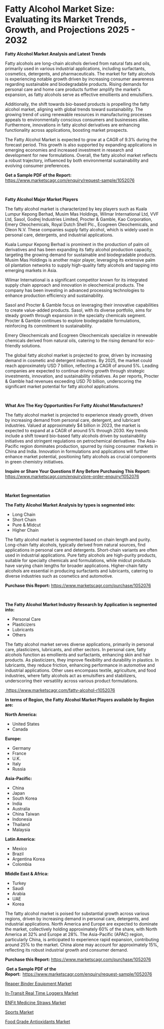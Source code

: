 <p><h1>Fatty Alcohol Market Size: Evaluating its Market Trends, Growth, and Projections 2025 - 2032</h1></p><p><strong>Fatty Alcohol Market Analysis and Latest Trends</strong></p>
<p><p>Fatty alcohols are long-chain alcohols derived from natural fats and oils, primarily used in various industrial applications, including surfactants, cosmetics, detergents, and pharmaceuticals. The market for fatty alcohols is experiencing notable growth driven by increasing consumer awareness regarding sustainable and biodegradable products. Rising demands for personal care and home care products further amplify the market's expansion, as fatty alcohols serve as effective emollients and emulsifiers.</p><p>Additionally, the shift towards bio-based products is propelling the fatty alcohol market, aligning with global trends toward sustainability. The growing trend of using renewable resources in manufacturing processes appeals to environmentally conscious consumers and businesses alike. Furthermore, innovations in fatty alcohol derivatives are enhancing functionality across applications, boosting market prospects.</p><p>The Fatty Alcohol Market is expected to grow at a CAGR of 9.3% during the forecast period. This growth is also supported by expanding applications in emerging economies and increased investment in research and development for new formulations. Overall, the fatty alcohol market reflects a robust trajectory, influenced by both environmental sustainability and evolving consumer preferences.</p></p>
<p><strong>Get a Sample PDF of the Report:&nbsp;</strong> <a href="https://www.marketscagr.com/enquiry/request-sample/1052076?utm_campaign=1920&utm_medium=2&utm_source=Github&utm_content=ia&utm_term=30012025&utm_id=fatty-alcohol">https://www.marketscagr.com/enquiry/request-sample/1052076</a></p>
<p>&nbsp;</p>
<p><strong>Fatty Alcohol Major Market Players</strong></p>
<p><p>The fatty alcohol market is characterized by key players such as Kuala Lumpur Kepong Berhad, Musim Mas Holdings, Wilmar International Ltd, VVF Ltd, Sasol, Godrej Industries Limited, Procter & Gamble, Kao Corporation, Emery Oleochemicals, Royal Dutch Shell Plc., Ecogreen Oleochemicals, and Oleon N.V. These companies supply fatty alcohol, which is widely used in personal care, detergents, and industrial applications.</p><p>Kuala Lumpur Kepong Berhad is prominent in the production of palm oil derivatives and has been expanding its fatty alcohol production capacity, targeting the growing demand for sustainable and biodegradable products. Musim Mas Holdings is another major player, leveraging its extensive palm oil plantation networks to supply high-quality fatty alcohols and tapping into emerging markets in Asia.</p><p>Wilmar International is a significant competitor known for its integrated supply chain approach and innovation in oleochemical products. The company has been investing in advanced processing technologies to enhance production efficiency and sustainability.</p><p>Sasol and Procter & Gamble focus on leveraging their innovative capabilities to create value-added products. Sasol, with its diverse portfolio, aims for steady growth through expansion in the specialty chemicals segment. Procter & Gamble continues to explore biodegradable formulations, reinforcing its commitment to sustainability.</p><p>Emery Oleochemicals and Ecogreen Oleochemicals specialize in renewable chemicals derived from natural oils, catering to the rising demand for eco-friendly solutions.</p><p>The global fatty alcohol market is projected to grow, driven by increasing demand in cosmetic and detergent industries. By 2025, the market could reach approximately USD 7 billion, reflecting a CAGR of around 5%. Leading companies are expected to continue driving growth through strategic investments, innovation, and sustainability initiatives. As per reports, Procter & Gamble had revenues exceeding USD 70 billion, underscoring the significant market potential for fatty alcohol applications.</p></p>
<p>&nbsp;</p>
<p><strong>What Are The Key Opportunities For Fatty Alcohol Manufacturers?</strong></p>
<p><p>The fatty alcohol market is projected to experience steady growth, driven by increasing demand from personal care, detergent, and lubricant industries. Valued at approximately $4 billion in 2023, the market is expected to expand at a CAGR of around 5% through 2030. Key trends include a shift toward bio-based fatty alcohols driven by sustainability initiatives and stringent regulations on petrochemical derivatives. The Asia-Pacific region dominates production, spurred by rising consumer markets in China and India. Innovation in formulations and applications will further enhance market potential, positioning fatty alcohols as crucial components in green chemistry initiatives.</p></p>
<p><strong>Inquire or Share Your Questions If Any Before Purchasing This Report:</strong> <a href="https://www.marketscagr.com/enquiry/pre-order-enquiry/1052076?utm_campaign=1920&utm_medium=2&utm_source=Github&utm_content=ia&utm_term=30012025&utm_id=fatty-alcohol">https://www.marketscagr.com/enquiry/pre-order-enquiry/1052076</a></p>
<p>&nbsp;</p>
<p><strong>Market Segmentation</strong></p>
<p><strong>The Fatty Alcohol Market Analysis by types is segmented into:</strong></p>
<p><ul><li>Long Chain</li><li>Short Chain</li><li>Pure & Midcut</li><li>Higher Chain</li></ul></p>
<p><p>The fatty alcohol market is segmented based on chain length and purity. Long-chain fatty alcohols, typically derived from natural sources, find applications in personal care and detergents. Short-chain variants are often used in industrial applications. Pure fatty alcohols are high-purity products, suitable for specialty chemicals and formulations, while midcut products have varying chain lengths for broader applications. Higher-chain fatty alcohols are essential in producing surfactants and lubricants, catering to diverse industries such as cosmetics and automotive.</p></p>
<p><strong>Purchase this Report:&nbsp;</strong><a href="https://www.marketscagr.com/purchase/1052076?utm_campaign=1920&utm_medium=2&utm_source=Github&utm_content=ia&utm_term=30012025&utm_id=fatty-alcohol">https://www.marketscagr.com/purchase/1052076</a></p>
<p>&nbsp;</p>
<p><strong>The Fatty Alcohol Market Industry Research by Application is segmented into:</strong></p>
<p><ul><li>Personal Care</li><li>Plasticizers</li><li>Lubricants</li><li>Others</li></ul></p>
<p><p>The fatty alcohol market serves diverse applications, primarily in personal care, plasticizers, lubricants, and other sectors. In personal care, fatty alcohols function as emollients and surfactants, enhancing skin and hair products. As plasticizers, they improve flexibility and durability in plastics. In lubricants, they reduce friction, enhancing performance in automotive and industrial applications. Other uses encompass textile, agriculture, and food industries, where fatty alcohols act as emulsifiers and stabilizers, underscoring their versatility across various product formulations.</p></p>
<p><a href="https://www.marketscagr.com/fatty-alcohol-r1052076?utm_campaign=1920&utm_medium=2&utm_source=Github&utm_content=ia&utm_term=30012025&utm_id=fatty-alcohol">&nbsp;https://www.marketscagr.com/fatty-alcohol-r1052076</a></p>
<p><strong>In terms of Region, the Fatty Alcohol Market Players available by Region are:</strong></p>
<p>
    <p> <strong> North America: </strong>
        <ul>
            <li>United States</li>
            <li>Canada</li>
        </ul>
        </p> 
    <p> <strong> Europe: </strong>
        <ul>
            <li>Germany</li>
            <li>France</li>
            <li>U.K.</li>
            <li>Italy</li>
            <li>Russia</li>
        </ul>
        </p> 
    <p> <strong> Asia-Pacific: </strong>
        <ul>
            <li>China</li>
            <li>Japan</li>
            <li>South Korea</li>
            <li>India</li>
            <li>Australia</li>
            <li>China Taiwan</li>
            <li>Indonesia</li>
            <li>Thailand</li>
            <li>Malaysia</li>
        </ul>
        </p> 
    <p> <strong> Latin America: </strong>
        <ul>
            <li>Mexico</li>
            <li>Brazil</li>
            <li>Argentina Korea</li>
            <li>Colombia</li>
        </ul>
        </p> 
    <p> <strong> Middle East & Africa: </strong>
        <ul>
            <li>Turkey</li>
            <li>Saudi</li>
            <li>Arabia</li>
            <li>UAE</li>
            <li>Korea</li>
        </ul>
    </p>
    </p>
<p><p>The fatty alcohol market is poised for substantial growth across various regions, driven by increasing demand in personal care, detergents, and industrial applications. North America and Europe are expected to dominate the market, collectively holding approximately 60% of the share, with North America at 32% and Europe at 28%. The Asia-Pacific (APAC) region, particularly China, is anticipated to experience rapid expansion, contributing around 25% to the market. China alone may account for approximately 15%, reflecting its robust industrial growth and consumer demand.</p></p>
<p><strong>Purchase this Report: </strong><a href="https://www.marketscagr.com/purchase/1052076?utm_campaign=1920&utm_medium=2&utm_source=Github&utm_content=ia&utm_term=30012025&utm_id=fatty-alcohol">https://www.marketscagr.com/purchase/1052076</a></p>
<p>&nbsp;<strong>Get a Sample PDF of the Report:&nbsp;&nbsp;</strong><a href="https://www.marketscagr.com/enquiry/request-sample/1052076?utm_campaign=1920&utm_medium=2&utm_source=Github&utm_content=ia&utm_term=30012025&utm_id=fatty-alcohol">https://www.marketscagr.com/enquiry/request-sample/1052076</a></p>
<p><strong></strong></p>
<p><p><a href="https://www.linkedin.com/pulse/revenue-analysis-reaper-binder-equipment-market-projected-xkwnf?utm_campaign=1920&utm_medium=2&utm_source=Github&utm_content=ia&utm_term=30012025&utm_id=fatty-alcohol">Reaper Binder Equipment Market</a></p><p><a href="https://www.linkedin.com/pulse/in-transit-real-time-loggers-industry-outlook-20252032-bumpf?utm_campaign=1920&utm_medium=2&utm_source=Github&utm_content=ia&utm_term=30012025&utm_id=fatty-alcohol">In-Transit Real Time Loggers Market</a></p><p><a href="https://www.linkedin.com/pulse/enfit-medicine-straws-market-projected-cagr-82-from-2025-yzrgf?utm_campaign=1920&utm_medium=2&utm_source=Github&utm_content=ia&utm_term=30012025&utm_id=fatty-alcohol">ENFit Medicine Straws Market</a></p><p><a href="https://www.linkedin.com/pulse/sports-market-forecast-key-factors-boosting-73-growth-rate-yftgf?utm_campaign=1920&utm_medium=2&utm_source=Github&utm_content=ia&utm_term=30012025&utm_id=fatty-alcohol">Sports Market</a></p><p><a href="https://www.linkedin.com/pulse/insights-food-grade-antioxidants-market-size-which-expanding-byahf?utm_campaign=1920&utm_medium=2&utm_source=Github&utm_content=ia&utm_term=30012025&utm_id=fatty-alcohol">Food Grade Antioxidants Market</a></p></p>